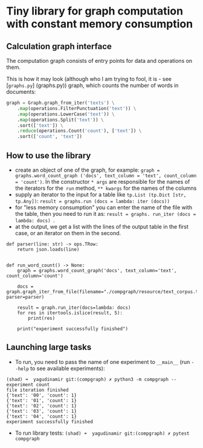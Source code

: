 # Tiny library for graph computation with constant memory consumption

## Calculation graph interface

 The computation graph consists of entry points for data and operations on them.

 This is how it may look (although who I am trying to fool, it is - see [`graphs.py`] (graphs.py)) graph,
 which counts the number of words in documents:
 ```python
 graph = Graph.graph_from_iter('texts') \
     .map(operations.FilterPunctuation('text')) \
     .map(operations.LowerCase('text')) \
     .map(operations.Split('text')) \
     .sort(['text']) \
     .reduce(operations.Count('count'), ['text']) \
     .sort(['count', 'text'])
 ```

## How to use the library
 * create an object of one of the graph, for example: `graph = graphs.word_count_graph ('docs', text_column = 'text', count_column = 'count')`.
  In the constructor `* args` are responsible for the names of the iterators for the` run` method, `** kwargs` for the names of the columns
* supply an iterator to the input for a table like `tp.List (tp.Dict [str, tp.Any])`: `result = graphs.run (docs = lambda: iter (docs))`
* for "less memory consumption" you can enter the name of the file with the table, then you need to run it as: `result = graphs. run_iter (docs = lambda: docs) `.
* at the output, we get a list with the lines of the output table in the first case, or an iterator on them in the second.

```(python)
def parser(line: str) -> ops.TRow:
    return json.loads(line)


def run_word_count() -> None:
    graph = graphs.word_count_graph('docs', text_column='text', count_column='count')

    docs = graph.graph_iter_from_file(filename="./compgraph/resource/text_corpus.txt", parser=parser)

    result = graph.run_iter(docs=lambda: docs)
    for res in itertools.islice(result, 5):
        print(res)

    print("experiment successfully finished")
```

## Launching large tasks
 * To run, you need to pass the name of one experiment to `__main__` (run `--help` to see available experiments):
```
(shad) ➜  yagudinamir git:(compgraph) ✗ python3 -m compgraph --experiment count
file iteration finished
{'text': '00', 'count': 1}
{'text': '01', 'count': 1}
{'text': '02', 'count': 1}
{'text': '03', 'count': 1}
{'text': '04', 'count': 1}
experiment successfully finished
```  
* To run library tests:
```(shad) ➜  yagudinamir git:(compgraph) ✗ pytest compgraph```
